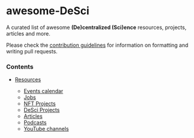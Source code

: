 # awesome-DeSci


A curated list of awesome **(De)centralized (Sci)ence** resources, projects, articles and more.

Please check the <a href="CONTRIBUTING.md">contribution guidelines</a> for information on formatting and writing pull requests.
  
### Contents

- [Resources](#resources) 

   - [Events calendar](#calendar)
   - [Jobs](#jobs)
   - [NFT Projects](#DeSci-NFTs)
   - [DeSci Projects](#desciprojects)
   - [Articles](#articles)
   - [Podcasts](#podcasts)
   - [YouTube channels](#youtube)
